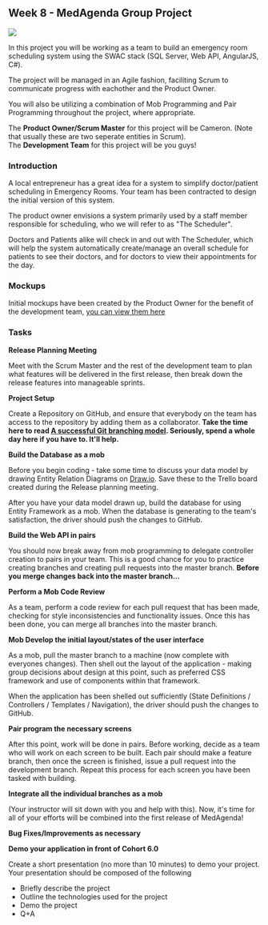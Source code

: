 ## Week 8 - MedAgenda Group Project

<img src="http://www.gridgit.com/postpic/2009/08/agile-software-development-life-cycle_279700.jpg" />

In this project you will be working as a team to build an emergency room scheduling system using the SWAC stack (SQL Server, Web API, AngularJS, C#).

The project will be managed in an Agile fashion, faciliting Scrum to communicate progress with eachother and the Product Owner.

You will also be utilizing a combination of Mob Programming and Pair Programming throughout the project, where appropriate.

The **Product Owner/Scrum Master** for this project will be Cameron. (Note that usually these are two seperate entities in Scrum).<br/>
The **Development Team** for this project will be you guys!

### Introduction
A local entrepreneur has a great idea for a system to simplify doctor/patient scheduling in Emergency Rooms. Your team has been contracted to design the initial version of this system.

The product owner envisions a system primarily used by a staff member responsible for scheduling, who we will refer to as "The Scheduler".

Doctors and Patients alike will check in and out with The Scheduler, which will help the system automatically create/manage an overall schedule for patients to see their doctors, and for doctors to view their appointments for the day.

### Mockups
Initial mockups have been created by the Product Owner for the benefit of the development team, [you can view them here](https://onedrive.live.com/redir?resid=6CB256973F4115B3!22713&authkey=!ADAZ9LlpofXShsU&ithint=file%2cpdf)

### Tasks
**Release Planning Meeting**

Meet with the Scrum Master and the rest of the development team to plan what features will be delivered in the first release, then break down the release features into manageable sprints.

**Project Setup**

Create a Repository on GitHub, and ensure that everybody on the team has access to the repository by adding them as a collaborator. **Take the time here to read [A successful Git branching model](http://nvie.com/posts/a-successful-git-branching-model/). Seriously, spend a whole day here if you have to. It'll help.**

**Build the Database as a mob**

Before you begin coding - take some time to discuss your data model by drawing Entity Relation Diagrams on [Draw.io](https://www.draw.io). Save these to the Trello board created during the Release planning meeting.

After you have your data model drawn up, build the database for using Entity Framework as a mob. When the database is generating to the team's satisfaction, the driver should push the changes to GitHub. 

**Build the Web API in pairs**

You should now break away from mob programming to delegate controller creation to pairs in your team. This is a good chance for you to practice creating branches and creating pull requests into the master branch. **Before you merge changes back into the master branch...**

**Perform a Mob Code Review**

As a team, perform a code review for each pull request that has been made, checking for style inconsistencies and functionality issues. Once this has been done, you can merge all branches into the master branch.

**Mob Develop the initial layout/states of the user interface**

As a mob, pull the master branch to a machine (now complete with everyones changes). Then shell out the layout of the application - making group decisions about design at this point, such as preferred CSS framework and use of components within that framework.

When the application has been shelled out sufficiently (State Definitions / Controllers / Templates / Navigation), the driver should push the changes to GitHub.

**Pair program the necessary screens**

After this point, work will be done in pairs. Before working, decide as a team who will work on each screen to be built. Each pair should make a feature branch, then once the screen is finished, issue a pull request into the development branch. Repeat this process for each screen you have been tasked with building.

**Integrate all the individual branches as a mob**

(Your instructor will sit down with you and help with this). Now, it's time for all of your efforts will be combined into the first release of MedAgenda!

**Bug Fixes/Improvements as necessary**
	
**Demo your application in front of Cohort 6.0**

Create a short presentation (no more than 10 minutes) to demo your project. Your presentation should be composed of the following

- Briefly describe the project
- Outline the technologies used for the project
- Demo the project
- Q+A
